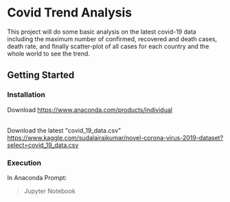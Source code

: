 # Covid Trend Analysis

This project will do some basic analysis on the latest covid-19 data including the maximum number of confirmed, recovered and death cases, death rate, and finally scatter-plot of all cases for each country and the whole world to see the trend.

## Getting Started

### Installation
Download https://www.anaconda.com/products/individual   

<br>Download the latest "covid_19_data.csv"
https://www.kaggle.com/sudalairajkumar/novel-corona-virus-2019-dataset?select=covid_19_data.csv

### Execution
In Anaconda Prompt:
>Jupyter Notebook
    






